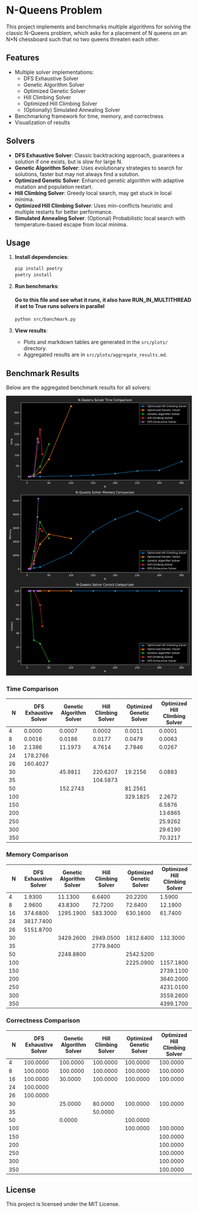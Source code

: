 # N-Queens Problem

This project implements and benchmarks multiple algorithms for solving the classic N-Queens problem, which asks for a placement of N queens on an N×N chessboard such that no two queens threaten each other.

## Features

- Multiple solver implementations:
  - DFS Exhaustive Solver
  - Genetic Algorithm Solver
  - Optimized Genetic Solver
  - Hill Climbing Solver
  - Optimized Hill Climbing Solver
  - (Optionally) Simulated Annealing Solver
- Benchmarking framework for time, memory, and correctness
- Visualization of results

## Solvers

- **DFS Exhaustive Solver**: Classic backtracking approach, guarantees a solution if one exists, but is slow for large N.
- **Genetic Algorithm Solver**: Uses evolutionary strategies to search for solutions, faster but may not always find a solution.
- **Optimized Genetic Solver**: Enhanced genetic algorithm with adaptive mutation and population restart.
- **Hill Climbing Solver**: Greedy local search, may get stuck in local minima.
- **Optimized Hill Climbing Solver**: Uses min-conflicts heuristic and multiple restarts for better performance.
- **Simulated Annealing Solver**: (Optional) Probabilistic local search with temperature-based escape from local minima.

## Usage

1. **Install dependencies**:
    ```bash
    pip install poetry
    poetry install
    ```

2. **Run benchmarks**:
    #### Go to this file and see what it runs, it also have RUN_IN_MULTITHREAD if set to True runs solvers in parallel
    ```bash
    python src/banchmark.py
    ```

3. **View results**:
    - Plots and markdown tables are generated in the `src/plots/` directory.
    - Aggregated results are in `src/plots/aggregate_results.md`.

## Benchmark Results

Below are the aggregated benchmark results for all solvers:

![Aggregated Benchmark Plots](src/plots/aggregate_results.png)

### Time Comparison

|N|DFS Exhaustive Solver|Genetic Algorithm Solver|Hill Climbing Solver|Optimized Genetic Solver|Optimized Hill Climbing Solver|
|---|---|---|---|---|---|
|4|0.0000|0.0007|0.0002|0.0011|0.0001|
|8|0.0016|0.0186|0.0177|0.0479|0.0063|
|16|2.1386|11.1973|4.7614|2.7846|0.0267|
|24|178.2766|||||
|26|160.4027|||||
|30||45.9811|220.6207|19.2156|0.0883|
|35|||104.5873|||
|50||152.2743||81.2561||
|100||||329.1825|2.2672|
|150|||||6.5876|
|200|||||13.6865|
|250|||||25.9262|
|300|||||29.6190|
|350|||||70.3217|

### Memory Comparison

|N|DFS Exhaustive Solver|Genetic Algorithm Solver|Hill Climbing Solver|Optimized Genetic Solver|Optimized Hill Climbing Solver|
|---|---|---|---|---|---|
|4|1.9300|11.1300|6.6400|20.2200|1.5900|
|8|2.9600|43.8300|72.7200|72.6400|12.1900|
|16|374.6800|1295.1900|583.3000|630.1600|61.7400|
|24|3817.7400|||||
|26|5151.8700|||||
|30||3429.2600|2949.0500|1812.6400|132.3000|
|35|||2779.9400|||
|50||2248.8800||2542.5200||
|100||||2225.0900|1157.1800|
|150|||||2739.1100|
|200|||||3640.2000|
|250|||||4231.0100|
|300|||||3559.2600|
|350|||||4399.1700|

### Correctness Comparison

|N|DFS Exhaustive Solver|Genetic Algorithm Solver|Hill Climbing Solver|Optimized Genetic Solver|Optimized Hill Climbing Solver|
|---|---|---|---|---|---|
|4|100.0000|100.0000|100.0000|100.0000|100.0000|
|8|100.0000|100.0000|100.0000|100.0000|100.0000|
|16|100.0000|30.0000|100.0000|100.0000|100.0000|
|24|100.0000|||||
|26|100.0000|||||
|30||25.0000|80.0000|100.0000|100.0000|
|35|||50.0000|||
|50||0.0000||100.0000||
|100||||100.0000|100.0000|
|150|||||100.0000|
|200|||||100.0000|
|250|||||100.0000|
|300|||||100.0000|
|350|||||100.0000|

## License

This project is licensed under the MIT License.